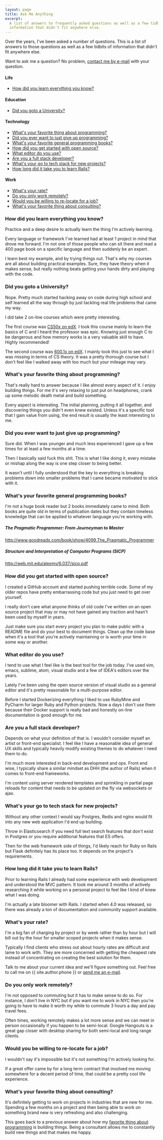```yaml
---
layout: page
title: Ask Me Anything
excerpt:
  A list of answers to frequently asked questions as well as a few tidbits of
  information that didn't fit anywhere else.
---
```


Over the years, I've been asked a number of questions. This is a list of answers
to those questions as well as a few tidbits of information that didn't fit anywhere
else.

Want to ask me a question? No problem,
<a href="mailto:{{ site.author.email }}">contact me by e-mail</a> with your question.

#### Life
- <a href="#how-did-you-learn-everything-you-know">How did you learn everything you know?</a>

#### Education
- <a href="#did-you-goto-a-university">Did you goto a University?</a>

#### Technology
- <a href="#whats-your-favorite-thing-about-programming">What's your favorite thing about programming?</a>
- <a href="#did-you-ever-want-to-just-give-up-programming">Did you ever want to just give up programming?</a>
- <a href="#whats-your-favorite-general-programming-books">What's your favorite general programming books?</a>
- <a href="#how-did-you-get-started-with-open-source">How did you get started with open source?</a>
- <a href="#what-editor-do-you-use">What editor do you use?</a>
- <a href="#are-you-a-full-stack-developer">Are you a full stack developer?</a>
- <a href="#whats-your-go-to-tech-stack-for-new-projects">What's your go to tech stack for new projects?</a>
- <a href="#how-long-did-it-take-you-to-learn-rails">How long did it take you to learn Rails?</a>

#### Work
- <a href="#whats-your-rate">What's your rate?</a>
- <a href="#do-you-only-work-remotely">Do you only work remotely?</a>
- <a href="#would-you-be-willing-to-re-locate-for-a-job">Would you be willing to re-locate for a job?</a>
- <a href="#whats-your-favorite-thing-about-consulting">What's your favorite thing about consulting?</a>

### How did you learn everything you know?
Practice and a deep desire to actually learn the thing I'm actively learning.

Every language or framework I've learned had at least 1 project in mind that
drove me forward. I'm not one of those people who can sit there and read a 400
page book on a specific language and then suddenly be an expert.

I learn best my example, and by trying things out. That's why my courses are all
about building practical examples. Sure, they have theory when it makes sense,
but really nothing beats getting your hands dirty and playing with the code.

### Did you goto a University?
Nope. Pretty much started hacking away on code during high school and self learned
all the way through by just tackling real life problems that came my way.

I did take 2 on-line courses which were pretty interesting.

The first course was
<a target="_blank" href="https://www.edx.org/course/introduction-computer-science-harvardx-cs50x">
CS50x on edX</a>. I took this course mainly to learn the basics of C and I heard the
professor was epic. Knowing just enough C to be dangerous and how memory
works is a very valuable skill to have. Highly recommended!

The second course was
<a target="_blank" href="https://www.edx.org/course/introduction-computer-science-mitx-6-00-1x-6">
600.1x on edX</a>. I mainly took this just to see what I was missing in terms of
CS theory. It was a pretty thorough course but I don't feel like I walked away
with too much but your mileage may vary.

### What's your favorite thing about programming?
That's really hard to answer because I like almost every aspect of it. I enjoy
building things. For me it's very relaxing to just put on headphones, crank up
some melodic death metal and build something.

Every aspect is interesting. The initial planning, putting it all together, and
discovering things you didn't even knew existed. Unless it's a specific tool that
I gain value from using, the end result is usually the least interesting to me.

### Did you ever want to just give up programming?
Sure did. When I was younger and much less experienced I gave up a few times for
at least a few months at a time.

Then I basically said fuck this shit. This is what I like doing it, every mistake
or mishap along the way is one step closer to being better.

It wasn't until I fully understood that the key to everything is breaking problems
down into smaller problems that I came became motivated to stick with it.

### What's your favorite general programming books?
I'm not a huge book reader but 2 books immediately came to mind. Both books are
quite old in terms of publication dates but they contain timeless knowledge that
can be applied to whatever language you're working with.

##### The Pragmatic Programmer: From Journeyman to Master
<a target="_blank" href="http://www.goodreads.com/book/show/4099.The_Pragmatic_Programmer">http://www.goodreads.com/book/show/4099.The_Pragmatic_Programmer</a>

##### Structure and Interpretation of Computer Programs (SICP)
<a target="_blank" href="http://web.mit.edu/alexmv/6.037/sicp.pdf">http://web.mit.edu/alexmv/6.037/sicp.pdf</a>

### How did you get started with open source?
I created a GitHub account and started pushing terrible code. Some of my older
repos have pretty embarrassing code but you just need to get over yourself.

I really don't care what anyone thinks of old code I've written on an open source
project that may or may not have gained any traction and hasn't been used by
myself in years.

Just make sure you start every project you plan to make public with a README
file and do your best to document things. Clean up the code base when it's a tool
that you're actively maintaining or is worth your time in some way or another.

### What editor do you use?
I tend to use what I feel like is the best tool for the job today. I've used
vim, emacs, sublime, atom, visual studio and a few of IDEA's editors over the years.

Lately I've been using the open source version of visual studio as a general
editor and it's pretty reasonable for a multi-purpose editor.

Before I started Dockerizing everything I liked to use RubyMine and PyCharm for
larger Ruby and Python projects. Now a days I don't use them because their Docker
support is really bad and honestly on-line documentation is good enough for me.

### Are you a full stack developer?
Depends on what your definition of that is. I wouldn't consider myself an artist
or front-end specialist. I feel like I have a reasonable idea of general UX skills
and typically heavily modify existing themes to do whatever I need them to do.

I'm much more interested in back-end development and ops. Front end wise, I
typically share a similar mindset as DHH (the author of Rails) when it comes to
front-end frameworks.

I'm content using server rendered templates and sprinkling in partial page reloads
for content that needs to be updated on the fly via websockets or ajax.

### What's your go to tech stack for new projects?
Without any other context I would say Postgres, Redis and nginx would fit into
any new web application I'd end up building.

Throw in Elasticsearch if you need full text search features that don't exist in
Postgres or you require additional features that ES offers.

Then for the web framework side of things, I'd likely reach for Ruby on Rails but
Flask definitely has its place too. It depends on the project's requirements.

### How long did it take you to learn Rails?
Prior to learning Rails I already had some experience with web development and
understood the MVC pattern. It took me around 3 months of actively researching it
while working on a personal project to feel like I kind of knew what I was doing.

I'm actually a late bloomer with Rails. I started when 4.0 was released, so there
was already a ton of documentation and community support available.

### What's your rate?
I'm a big fan of charging by project or by week rather than by hour but I will
bill out by the hour for smaller scoped projects when it makes sense.

Typically I find clients who stress out about hourly rates are difficult and lame
to work with. They are more concerned with getting the cheapest rate instead of
concentrating on creating the best solution for them.

Talk to me about your current idea and we'll figure something out. Feel free to
call me on {{ site.author.phone }} or
<a href="mailto:{{ site.author.email }}">send me an e-mail</a>.

### Do you only work remotely?
I'm not opposed to commuting but it has to make sense to do so. For instance, I
don't live in NYC but if you want me to work in NYC then you're going to have to
make it worth my while to commute 3 hours a day and pay travel fees.

Often times, working remotely makes a lot more sense and we can meet in person
occasionally if you happen to be semi-local. Google Hangouts is a great gap
closer with desktop sharing for both semi-local and long range clients.

### Would you be willing to re-locate for a job?
I wouldn't say it's impossible but it's not something I'm actively looking for.

If a great offer came by for a long term contract that involved me moving somewhere
for a decent period of time, that could be a pretty cool life experience.

### What's your favorite thing about consulting?
It's definitely getting to work on projects in industries that are new for me.
Spending a few months on a project and then being able to work on something brand
new is very refreshing and also challenging.

This goes back to a previous answer about how my
<a href="#whats-your-favorite-thing-about-programming">favorite thing about
programming</a> is building things. Being a consultant allows me to constantly
build new things and that makes me happy.
